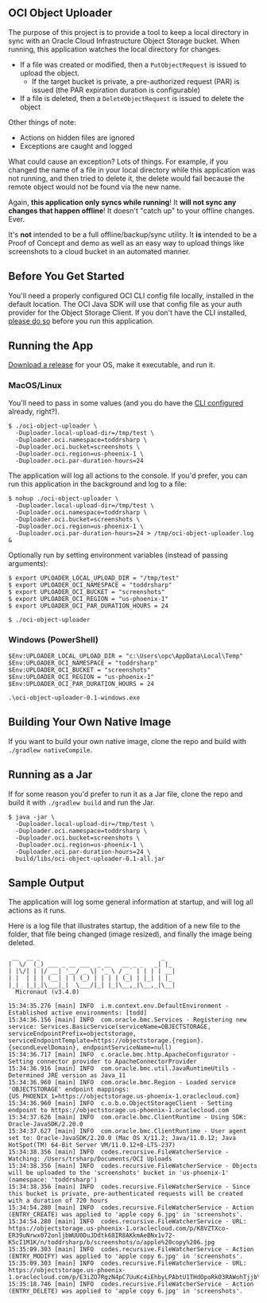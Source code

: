 ## OCI Object Uploader 

The purpose of this project is to provide a tool to keep a local directory in sync with an Oracle Cloud Infrastructure Object Storage bucket. When running, this application watches the local directory for changes. 

* If a file was created or modified, then a `PutObjectRequest` is issued to upload the object.  
  * If the target bucket is private, a pre-authorized request (PAR) is issued (the PAR expiration duration is configurable)
* If a file is deleted, then a `DeleteObjectRequest` is issued to delete the object

Other things of note:

* Actions on hidden files are ignored
* Exceptions are caught and logged

What could cause an exception? Lots of things. For example, if you changed the name of a file in your local directory while this application was not running, and then tried to delete it, the delete would fail because the remote object would not be found via the new name.

Again, **this application only syncs while running**! It **will not sync any changes that happen offline**! It doesn't "catch up" to your offline changes. Ever.

It's **not** intended to be a full offline/backup/sync utility. It **is** intended to be a Proof of Concept and demo as well as an easy way to upload things like screenshots to a cloud bucket in an automated manner.

## Before You Get Started

You'll need a properly configured OCI CLI config file locally, installed in the default location. The OCI Java SDK will use that config file as your auth provider for the Object Storage Client. If you don't have the CLI installed, [please do so](https://docs.oracle.com/en-us/iaas/Content/API/SDKDocs/cliinstall.htm) before you run this application.

## Running the App

[Download a release](https://github.com/recursivecodes/oci-object-uploader/releases/latest) for your OS, make it executable, and run it. 

### MacOS/Linux
You'll need to pass in some values (and you do have the [CLI configured](#before-you-get-started) already, right?). 

```shell
$ ./oci-object-uploader \
  -Duploader.local-upload-dir=/tmp/test \
  -Duploader.oci.namespace=toddrsharp \
  -Duploader.oci.bucket=screenshots \
  -Duploader.oci.region=us-phoenix-1 \
  -Duploader.oci.par-duration-hours=24
```

The application will log all actions to the console. If you'd prefer, you can run this application in the background and log to a file:

```shell
$ nohup ./oci-object-uploader \
  -Duploader.local-upload-dir=/tmp/test \
  -Duploader.oci.namespace=toddrsharp \
  -Duploader.oci.bucket=screenshots \
  -Duploader.oci.region=us-phoenix-1 \
  -Duploader.oci.par-duration-hours=24 > /tmp/oci-object-uploader.log &
```

Optionally run by setting environment variables (instead of passing arguments):

```shell
$ export UPLOADER_LOCAL_UPLOAD_DIR = "/tmp/test"
$ export UPLOADER_OCI_NAMESPACE = "toddrsharp"
$ export UPLOADER_OCI_BUCKET = "screenshots"
$ export UPLOADER_OCI_REGION = "us-phoenix-1"
$ export UPLOADER_OCI_PAR_DURATION_HOURS = 24

$ ./oci-object-uploader
```

### Windows (PowerShell)

```shell
$Env:UPLOADER_LOCAL_UPLOAD_DIR = "c:\Users\opc\AppData\Local\Temp"
$Env:UPLOADER_OCI_NAMESPACE = "toddrsharp"
$Env:UPLOADER_OCI_BUCKET = "screenshots"
$Env:UPLOADER_OCI_REGION = "us-phoenix-1"
$Env:UPLOADER_OCI_PAR_DURATION_HOURS = 24

.\oci-object-uploader-0.1-windows.exe
```

## Building Your Own Native Image

If you want to build your own native image, clone the repo and build with `./gradlew nativeCompile`. 

## Running as a Jar

If for some reason you'd prefer to run it as a Jar file, clone the repo and build it with `./gradlew build` and run the Jar.

```shell
$ java -jar \
  -Duploader.local-upload-dir=/tmp/test \
  -Duploader.oci.namespace=toddrsharp \
  -Duploader.oci.bucket=screenshots \
  -Duploader.oci.region=us-phoenix-1 \
  -Duploader.oci.par-duration-hours=24 \
  build/libs/oci-object-uploader-0.1-all.jar
```

## Sample Output

The application will log some general information at startup, and will log all actions as it runs.  

Here is a log file that illustrates startup, the addition of a new file to the folder, that file being changed (image resized), and finally the image being deleted.

```shell
 __  __ _                                  _   
|  \/  (_) ___ _ __ ___  _ __   __ _ _   _| |_ 
| |\/| | |/ __| '__/ _ \| '_ \ / _` | | | | __|
| |  | | | (__| | | (_) | | | | (_| | |_| | |_ 
|_|  |_|_|\___|_|  \___/|_| |_|\__,_|\__,_|\__|
  Micronaut (v3.4.0)

15:34:35.276 [main] INFO  i.m.context.env.DefaultEnvironment - Established active environments: [todd]
15:34:36.156 [main] INFO  com.oracle.bmc.Services - Registering new service: Services.BasicService(serviceName=OBJECTSTORAGE, serviceEndpointPrefix=objectstorage, serviceEndpointTemplate=https://objectstorage.{region}.{secondLevelDomain}, endpointServiceName=null)
15:34:36.717 [main] INFO  c.oracle.bmc.http.ApacheConfigurator - Setting connector provider to ApacheConnectorProvider
15:34:36.916 [main] INFO  com.oracle.bmc.util.JavaRuntimeUtils - Determined JRE version as Java_11
15:34:36.960 [main] INFO  com.oracle.bmc.Region - Loaded service 'OBJECTSTORAGE' endpoint mappings: {US_PHOENIX_1=https://objectstorage.us-phoenix-1.oraclecloud.com}
15:34:36.960 [main] INFO  c.o.b.o.ObjectStorageClient - Setting endpoint to https://objectstorage.us-phoenix-1.oraclecloud.com
15:34:37.626 [main] INFO  com.oracle.bmc.ClientRuntime - Using SDK: Oracle-JavaSDK/2.20.0
15:34:37.627 [main] INFO  com.oracle.bmc.ClientRuntime - User agent set to: Oracle-JavaSDK/2.20.0 (Mac OS X/11.2; Java/11.0.12; Java HotSpot(TM) 64-Bit Server VM/11.0.12+8-LTS-237)
15:34:38.356 [main] INFO  codes.recursive.FileWatcherService - Watching: /Users/trsharp/Documents/OCI Uploads
15:34:38.356 [main] INFO  codes.recursive.FileWatcherService - Objects will be uploaded to the 'screenshots' bucket in 'us-phoenix-1' (namespace: 'toddrsharp')
15:34:38.356 [main] INFO  codes.recursive.FileWatcherService - Since this bucket is private, pre-authenticated requests will be created with a duration of 720 hours
15:34:54.280 [main] INFO  codes.recursive.FileWatcherService - Action (ENTRY_CREATE) was applied to 'apple copy 6.jpg' in 'screenshots'.
15:34:54.280 [main] INFO  codes.recursive.FileWatcherService - URL: https://objectstorage.us-phoenix-1.oraclecloud.com/p/K8VZTXco-ER39uNrwx072onljbWUU0DuJDdtk68IR8AKkmAeBNx1v72-K5cI1M1K/n/toddrsharp/b/screenshots/o/apple%20copy%206.jpg
15:35:09.303 [main] INFO  codes.recursive.FileWatcherService - Action (ENTRY_MODIFY) was applied to 'apple copy 6.jpg' in 'screenshots'.
15:35:09.303 [main] INFO  codes.recursive.FileWatcherService - URL: https://objectstorage.us-phoenix-1.oraclecloud.com/p/E3iZO7RgzN4pC7UuKc4iEhbyLPAbtU1THdOpoRkO3RAWohTjjbYwhTibCdzHp5VG/n/toddrsharp/b/screenshots/o/apple%20copy%206.jpg
15:35:18.746 [main] INFO  codes.recursive.FileWatcherService - Action (ENTRY_DELETE) was applied to 'apple copy 6.jpg' in 'screenshots'.
```